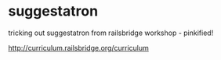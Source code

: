suggestatron
============

tricking out suggestatron from railsbridge workshop - pinkified! 

http://curriculum.railsbridge.org/curriculum
